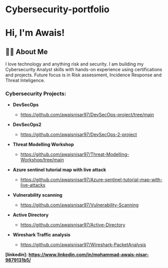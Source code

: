 # Cybersecurity-portfolio
<h1>Hi, I'm Awais! </h1> 
<h2>👨‍💻 About Me </h2>
I love technology and anything risk and security. I am building my Cybersecurity Analyst skills with hands-on experience using certifications and projects. Future focus is in Risk assessment, Incidence Response and Threat Inteligence.

<h3> Cybersecurity Projects:</h3>

- <b>DevSecOps</b>
  - https://github.com/awaisnisar97/DevSecOps-project/tree/main

- <b>DevSecOps2</b>
  - https://github.com/awaisnisar97/DevSecOps-2-project
 
- <b>Threat Modelling Workshop</b>
  - https://github.com/awaisnisar97/Threat-Modelling-Workshop/tree/main

- <b>Azure sentinel tutorial map with live attack</b>
  - https://github.com/awaisnisar97/Azure-sentinel-tutorial-map-with-live-attacks

- <b>Vulnerability scanning</b>
  - https://github.com/awaisnisar97/Vulnerability-Scanning

- <b>Active Directory</b>
  - https://github.com/awaisnisar97/Active-Directory

- <b> Wireshark Traffic analysis</b>
  - https://github.com/awaisnisar97/Wireshark-PacketAnalysis





<b> [linkedin]: https://www.linkedin.com/in/mohammad-awais-nisar-9879131b5/
